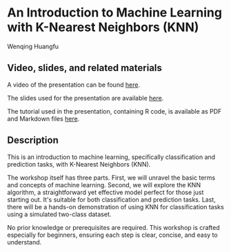 # An Introduction to Machine Learning with K-Nearest Neighbors (KNN)

Wenqing Huangfu

## Video, slides, and related materials

A video of the presentation can be found [here](https://umd.box.com/s/jm606t3h35i3ifn7kcwnlivyib1661xw). 


The slides used for the presentation are available [here](https://github.com/gsa-gvpt/gvpt-methods/blob/ae7d9dcf5baff3e6f9f444402496de41e4c6b124/knnclassification/machine_learning_presentation.pdf).


The tutorial used in the presentation, containing R code, is available as PDF and Markdown files [here](https://github.com/gsa-gvpt/gvpt-methods/tree/b1010160e410762da6012b7962f3eb716d824a77/knnclassification/Tutorial).

## Description

This is an introduction to machine learning, specifically classification and prediction tasks, with K-Nearest Neighbors (KNN).

The workshop itself has three parts. First, we will unravel the basic terms and concepts of machine learning. Second, we will explore the KNN algorithm, a straightforward yet effective model perfect for those just starting out. It's suitable for both classification and prediction tasks. Last, there will be a hands-on demonstration of using KNN for classification tasks using a simulated two-class dataset.

No prior knowledge or prerequisites are required. This workshop is crafted especially for beginners, ensuring each step is clear, concise, and easy to understand.
